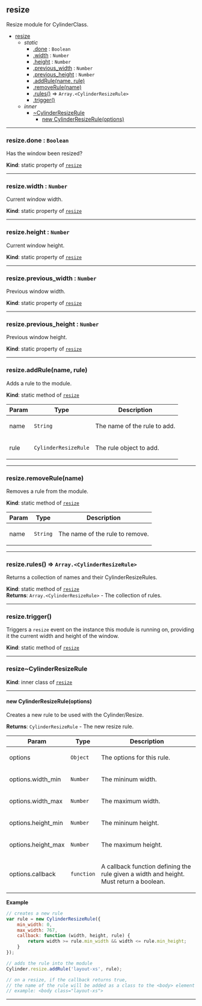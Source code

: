 <a name="module_resize"></a>

## resize
Resize module for CylinderClass.


* [resize](#module_resize)
    * _static_
        * [.done](#module_resize.done) : <code>Boolean</code>
        * [.width](#module_resize.width) : <code>Number</code>
        * [.height](#module_resize.height) : <code>Number</code>
        * [.previous_width](#module_resize.previous_width) : <code>Number</code>
        * [.previous_height](#module_resize.previous_height) : <code>Number</code>
        * [.addRule(name, rule)](#module_resize.addRule)
        * [.removeRule(name)](#module_resize.removeRule)
        * [.rules()](#module_resize.rules) ⇒ <code>Array.&lt;CylinderResizeRule&gt;</code>
        * [.trigger()](#module_resize.trigger)
    * _inner_
        * [~CylinderResizeRule](#module_resize..CylinderResizeRule)
            * [new CylinderResizeRule(options)](#new_module_resize..CylinderResizeRule_new)


* * *

<a name="module_resize.done"></a>

### resize.done : <code>Boolean</code>
Has the window been resized?

**Kind**: static property of <code>[resize](#module_resize)</code>  

* * *

<a name="module_resize.width"></a>

### resize.width : <code>Number</code>
Current window width.

**Kind**: static property of <code>[resize](#module_resize)</code>  

* * *

<a name="module_resize.height"></a>

### resize.height : <code>Number</code>
Current window height.

**Kind**: static property of <code>[resize](#module_resize)</code>  

* * *

<a name="module_resize.previous_width"></a>

### resize.previous_width : <code>Number</code>
Previous window width.

**Kind**: static property of <code>[resize](#module_resize)</code>  

* * *

<a name="module_resize.previous_height"></a>

### resize.previous_height : <code>Number</code>
Previous window height.

**Kind**: static property of <code>[resize](#module_resize)</code>  

* * *

<a name="module_resize.addRule"></a>

### resize.addRule(name, rule)
Adds a rule to the module.

**Kind**: static method of <code>[resize](#module_resize)</code>  
<table>
  <thead>
    <tr>
      <th>Param</th><th>Type</th><th>Description</th>
    </tr>
  </thead>
  <tbody>
<tr>
    <td>name</td><td><code>String</code></td><td><p>The name of the rule to add.</p>
</td>
    </tr><tr>
    <td>rule</td><td><code>CylinderResizeRule</code></td><td><p>The rule object to add.</p>
</td>
    </tr>  </tbody>
</table>


* * *

<a name="module_resize.removeRule"></a>

### resize.removeRule(name)
Removes a rule from the module.

**Kind**: static method of <code>[resize](#module_resize)</code>  
<table>
  <thead>
    <tr>
      <th>Param</th><th>Type</th><th>Description</th>
    </tr>
  </thead>
  <tbody>
<tr>
    <td>name</td><td><code>String</code></td><td><p>The name of the rule to remove.</p>
</td>
    </tr>  </tbody>
</table>


* * *

<a name="module_resize.rules"></a>

### resize.rules() ⇒ <code>Array.&lt;CylinderResizeRule&gt;</code>
Returns a collection of names and their CylinderResizeRules.

**Kind**: static method of <code>[resize](#module_resize)</code>  
**Returns**: <code>Array.&lt;CylinderResizeRule&gt;</code> - The collection of rules.  

* * *

<a name="module_resize.trigger"></a>

### resize.trigger()
Triggers a <code>resize</code> event on the instance this module is running on,providing it the current width and height of the window.

**Kind**: static method of <code>[resize](#module_resize)</code>  

* * *

<a name="module_resize..CylinderResizeRule"></a>

### resize~CylinderResizeRule
**Kind**: inner class of <code>[resize](#module_resize)</code>  

* * *

<a name="new_module_resize..CylinderResizeRule_new"></a>

#### new CylinderResizeRule(options)
Creates a new rule to be used with the Cylinder/Resize.

**Returns**: <code>CylinderResizeRule</code> - The new resize rule.  
<table>
  <thead>
    <tr>
      <th>Param</th><th>Type</th><th>Description</th>
    </tr>
  </thead>
  <tbody>
<tr>
    <td>options</td><td><code>Object</code></td><td><p>The options for this rule.</p>
</td>
    </tr><tr>
    <td>options.width_min</td><td><code>Number</code></td><td><p>The mininum width.</p>
</td>
    </tr><tr>
    <td>options.width_max</td><td><code>Number</code></td><td><p>The maximum width.</p>
</td>
    </tr><tr>
    <td>options.height_min</td><td><code>Number</code></td><td><p>The mininum height.</p>
</td>
    </tr><tr>
    <td>options.height_max</td><td><code>Number</code></td><td><p>The maximum height.</p>
</td>
    </tr><tr>
    <td>options.callback<Number,Number,CylinderResizeRule></td><td><code>function</code></td><td><p>A callback function defining the rule given a width and height. Must return a boolean.</p>
</td>
    </tr>  </tbody>
</table>

**Example**  
```js
// creates a new rulevar rule = new CylinderResizeRule({    min_width: 0,    max_width: 767,    callback: function (width, height, rule) {        return width >= rule.min_width && width <= rule.min_height;    }});// adds the rule into the moduleCylinder.resize.addRule('layout-xs', rule);// on a resize, if the callback returns true,// the name of the rule will be added as a class to the <body> element// example: <body class="layout-xs">
```

* * *

